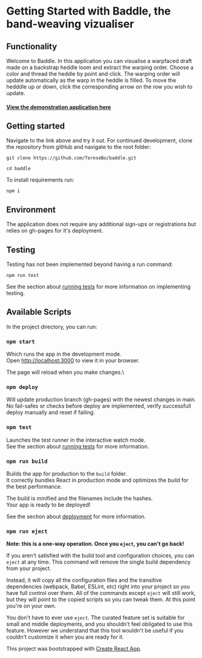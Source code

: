 # Getting Started with Baddle, the band-weaving vizualiser

## Functionality
Welcome to Baddle. In this application you can visualise a warpfaced draft made on a backstrap heddle loom and extract the warping order. Choose a color and thread the heddle by point and click. The warping order will update automatically as the warp in the heddle is filled. To move the hedddle up or down, click the corresponding arrow on the row you wish to update. 

#### [View the demonstration application here](https://teresebo.github.io/baddle/)

## Getting started
Navigate to the link above and try it out. 
For continued development, clone the repository from gitHub and navigate to the root folder:  

```git clone https://github.com/TereseBo/baddle.git```  

```cd baddle```  

To install requirements run:  

```npm i ```  

## Environment
The application does not require any additional sign-ups or registrations but relies on gh-pages for it's deployment.

## Testing
Testing has not been implemented beyond having a run command:

```npm run test```

See the section about [running tests](https://facebook.github.io/create-react-app/docs/running-tests) for more information on implementing testing.

## Available Scripts

In the project directory, you can run:

### `npm start`

Which runs the app in the development mode.\
Open [http://localhost:3000](http://localhost:3000) to view it in your browser.

The page will reload when you make changes.\

### `npm deploy`

Will update production branch (gh-pages) with the newest changes in main. No fail-safes or checks before deploy are implemented, verify successfull deploy manually and reset if failing.


### `npm test`

Launches the test runner in the interactive watch mode.\
See the section about [running tests](https://facebook.github.io/create-react-app/docs/running-tests) for more information.

### `npm run build`

Builds the app for production to the `build` folder.\
It correctly bundles React in production mode and optimizes the build for the best performance.

The build is minified and the filenames include the hashes.\
Your app is ready to be deployed!

See the section about [deployment](https://facebook.github.io/create-react-app/docs/deployment) for more information.

### `npm run eject`

**Note: this is a one-way operation. Once you `eject`, you can't go back!**

If you aren't satisfied with the build tool and configuration choices, you can `eject` at any time. This command will remove the single build dependency from your project.

Instead, it will copy all the configuration files and the transitive dependencies (webpack, Babel, ESLint, etc) right into your project so you have full control over them. All of the commands except `eject` will still work, but they will point to the copied scripts so you can tweak them. At this point you're on your own.

You don't have to ever use `eject`. The curated feature set is suitable for small and middle deployments, and you shouldn't feel obligated to use this feature. However we understand that this tool wouldn't be useful if you couldn't customize it when you are ready for it.

This project was bootstrapped with [Create React App](https://github.com/facebook/create-react-app).